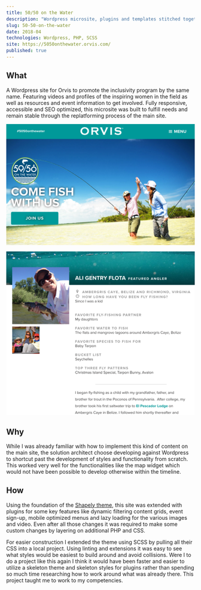 ```yaml
---
title: 50/50 on the Water 
description: "Wordpress microsite, plugins and templates stitched together for a rapid value delivery"
slug: 50-50-on-the-water
date: 2018-04
technologies: Wordpress, PHP, SCSS
site: https://5050onthewater.orvis.com/
published: true
---
```



## What

A Wordpress site for Orvis to promote the inclusivity program by the same name. Featuring videos and profiles of the inspiring women in the field as well as resources and event information to get involved. Fully responsive, accessible and SEO optimized, this microsite was built to fulfill needs and remain stable through the replatforming process of the main site.

![Home page](./images/50-50-home-page.png)

![Profiles](./images/50-50-profile.png)

## Why

While I was already familiar with how to implement this kind of content on the main site, the solution architect choose developing against Wordpress to shortcut past the development of styles and functionality from scratch. This worked very well for the functionalities like the map widget which would not have been possible to develop otherwise within the timeline.

## How

Using the foundation of the [Shapely theme](https://wordpress.org/themes/shapely/), this site was extended with plugins for some key features like dynamic filtering content grids, event sign-up, mobile optimized menus and lazy loading for the various images and video. Even after all those changes it was required to make some custom changes by layering on additional PHP and CSS.

For easier construction I extended the theme using SCSS by pulling all their CSS into a local project. Using linting and extensions it was easy to see what styles would be easiest to build around and avoid collisions. Were I to do a project like this again I think it would have been faster and easier to utilize a skeleton theme and skeleton styles for plugins rather than spending so much time researching how to work around what was already there. This project taught me to work to my competencies.
